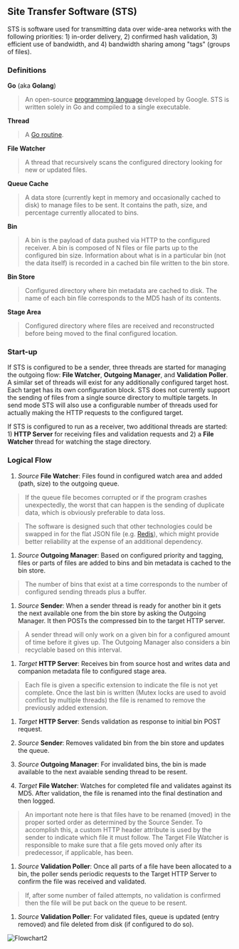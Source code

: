 Site Transfer Software (STS)
----------------------------

STS is software used for transmitting data over wide-area networks with the following priorities: 1) in-order delivery, 2) confirmed hash validation, 3) efficient use of bandwidth, and 4) bandwidth sharing among "tags" (groups of files).

### Definitions

**Go** (aka **Golang**)
  > An open-source [programming language](https://golang.org/) developed by Google.  STS is written solely in Go and compiled to a single executable.

**Thread**
  > A [Go routine](https://gobyexample.com/goroutines).

**File Watcher**
  > A thread that recursively scans the configured directory looking for new or updated files.

**Queue Cache**
  > A data store (currently kept in memory and occasionally cached to disk) to manage files to be sent.  It contains the path, size, and percentage currently allocated to bins.

**Bin**
  > A bin is the payload of data pushed via HTTP to the configured receiver.  A bin is composed of N files or file parts up to the configured bin size.  Information about what is in a particular bin (not the data itself) is recorded in a cached bin file written to the bin store.

**Bin Store**
  > Configured directory where bin metadata are cached to disk.  The name of each bin file corresponds to the MD5 hash of its contents.

**Stage Area**
  > Configured directory where files are received and reconstructed before being moved to the final configured location.

### Start-up

If STS is configured to be a sender, three threads are started for managing the outgoing flow: **File Watcher**, **Outgoing Manager**, and **Validation Poller**.  A similar set of threads will exist for any additionally configured target host.  Each target has its own configuration block.  STS does not currently support the sending of files from a single source directory to multiple targets.  In send mode STS will also use a configurable number of threads used for actually making the HTTP requests to the configured target.

If STS is configured to run as a receiver, two additional threads are started: 1) **HTTP Server** for receiving files and validation requests and 2) a **File Watcher** thread for watching the stage directory.

### Logical Flow

1. _Source_ **File Watcher**: Files found in configured watch area and added (path, size) to the outgoing queue.

  > If the queue file becomes corrupted or if the program crashes unexpectedly, the worst that can happen is the sending of duplicate data, which is obviously preferable to data loss.
  
  > The software is designed such that other technologies could be swapped in for the flat JSON file (e.g. [Redis](http://redis.io/)), which might provide better reliability at the expense of an additional dependency.

1. _Source_ **Outgoing Manager**: Based on configured priority and tagging, files or parts of files are added to bins and bin metadata is cached to the bin store.
  
  > The number of bins that exist at a time corresponds to the number of configured sending threads plus a buffer.

1. _Source_ **Sender**: When a sender thread is ready for another bin it gets the next available one from the bin store by asking the Outgoing Manager.  It then POSTs the compressed bin to the target HTTP server.

  > A sender thread will only work on a given bin for a configured amount of time before it gives up.  The Outgoing Manager also considers a bin recyclable based on this interval.

1. _Target_ **HTTP Server**: Receives bin from source host and writes data and companion metadata file to configured stage area.

  > Each file is given a specific extension to indicate the file is not yet complete.  Once the last bin is written (Mutex locks are used to avoid conflict by multiple threads) the file is renamed to remove the previously added extension.

1. _Target_ **HTTP Server**: Sends validation as response to initial bin POST request.

1. _Source_ **Sender**: Removes validated bin from the bin store and updates the queue.

1. _Source_ **Outgoing Manager**: For invalidated bins, the bin is made available to the next avaiable sending thread to be resent.

1. _Target_ **File Watcher**: Watches for completed file and validates against its MD5.  After validation, the file is renamed into the final destination and then logged.

  > An important note here is that files have to be renamed (moved) in the proper sorted order as determined by the Source Sender.  To accomplish this, a custom HTTP header attribute is used by the sender to indicate which file it must follow.  The Target File Watcher is responsible to make sure that a file gets moved only after its predecessor, if applicable, has been.
  
1. _Source_ **Validation Poller**: Once all parts of a file have been allocated to a bin, the poller sends periodic requests to the Target HTTP Server to confirm the file was received and validated.

  > If, after some number of failed attempts, no validation is confirmed then the file will be put back on the queue to be resent.

1. _Source_ **Validation Poller**: For validated files, queue is updated (entry removed) and file deleted from disk (if configured to do so).


![Flowchart2](assets/sts-flow.png?raw=true)
